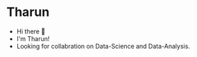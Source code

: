 # Tharun

+ Hi there 👋
+ I'm Tharun!
+ Looking for collabration on Data-Science and Data-Analysis.

